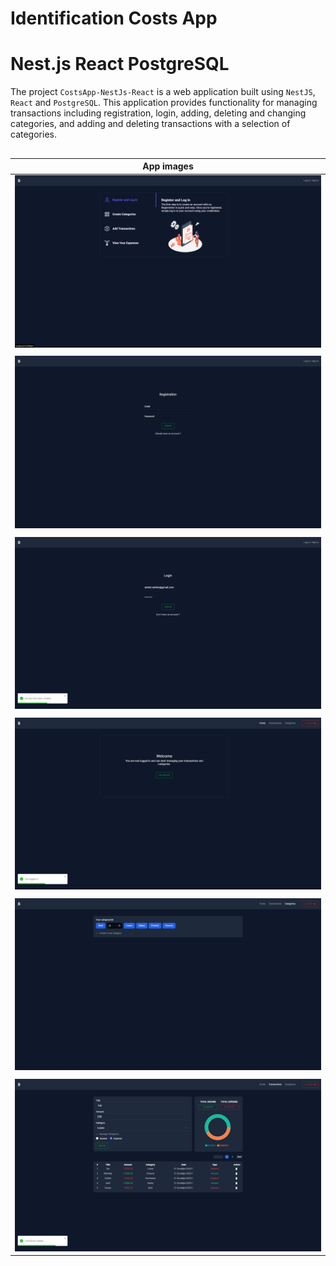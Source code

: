 
# Identification Costs App 
# Nest.js React PostgreSQL


The project `CostsApp-NestJs-React` is a web application built using `NestJS`, `React` and `PostgreSQL`. This application provides functionality for managing transactions including registration, login, adding, deleting and changing categories, and adding and deleting transactions with a selection of categories.
##

| App images |
|:------:|
|![Home page](https://github.com/TadevosyannGarik/CostsApp-NestJs-React/blob/main/images/index.png) |
| |
| ![Register page](https://github.com/TadevosyannGarik/CostsApp-NestJs-React/blob/main/images/registration.png) |
| |
| ![Log In page](https://github.com/TadevosyannGarik/CostsApp-NestJs-React/blob/main/images/login.png) |
| |
| ![After login](https://github.com/TadevosyannGarik/CostsApp-NestJs-React/blob/main/images/afterlogin.png) |
| |
| ![Categories](https://github.com/TadevosyannGarik/CostsApp-NestJs-React/blob/main/images/categories.png) |
| |
| ![Transactions](https://github.com/TadevosyannGarik/CostsApp-NestJs-React/blob/main/images/transaction.png) |








